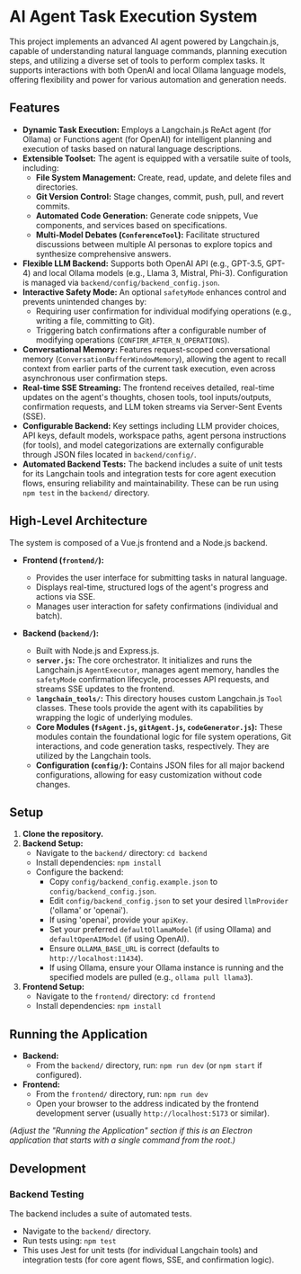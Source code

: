 # AI Agent Task Execution System

This project implements an advanced AI agent powered by Langchain.js, capable of understanding natural language commands, planning execution steps, and utilizing a diverse set of tools to perform complex tasks. It supports interactions with both OpenAI and local Ollama language models, offering flexibility and power for various automation and generation needs.

## Features

*   **Dynamic Task Execution:** Employs a Langchain.js ReAct agent (for Ollama) or Functions agent (for OpenAI) for intelligent planning and execution of tasks based on natural language descriptions.
*   **Extensible Toolset:** The agent is equipped with a versatile suite of tools, including:
    *   **File System Management:** Create, read, update, and delete files and directories.
    *   **Git Version Control:** Stage changes, commit, push, pull, and revert commits.
    *   **Automated Code Generation:** Generate code snippets, Vue components, and services based on specifications.
    *   **Multi-Model Debates (`ConferenceTool`):** Facilitate structured discussions between multiple AI personas to explore topics and synthesize comprehensive answers.
*   **Flexible LLM Backend:** Supports both OpenAI API (e.g., GPT-3.5, GPT-4) and local Ollama models (e.g., Llama 3, Mistral, Phi-3). Configuration is managed via `backend/config/backend_config.json`.
*   **Interactive Safety Mode:** An optional `safetyMode` enhances control and prevents unintended changes by:
    *   Requiring user confirmation for individual modifying operations (e.g., writing a file, committing to Git).
    *   Triggering batch confirmations after a configurable number of modifying operations (`CONFIRM_AFTER_N_OPERATIONS`).
*   **Conversational Memory:** Features request-scoped conversational memory (`ConversationBufferWindowMemory`), allowing the agent to recall context from earlier parts of the current task execution, even across asynchronous user confirmation steps.
*   **Real-time SSE Streaming:** The frontend receives detailed, real-time updates on the agent's thoughts, chosen tools, tool inputs/outputs, confirmation requests, and LLM token streams via Server-Sent Events (SSE).
*   **Configurable Backend:** Key settings including LLM provider choices, API keys, default models, workspace paths, agent persona instructions (for tools), and model categorizations are externally configurable through JSON files located in `backend/config/`.
*   **Automated Backend Tests:** The backend includes a suite of unit tests for its Langchain tools and integration tests for core agent execution flows, ensuring reliability and maintainability. These can be run using `npm test` in the `backend/` directory.

## High-Level Architecture

The system is composed of a Vue.js frontend and a Node.js backend.

*   **Frontend (`frontend/`):**
    *   Provides the user interface for submitting tasks in natural language.
    *   Displays real-time, structured logs of the agent's progress and actions via SSE.
    *   Manages user interaction for safety confirmations (individual and batch).

*   **Backend (`backend/`):**
    *   Built with Node.js and Express.js.
    *   **`server.js`:** The core orchestrator. It initializes and runs the Langchain.js `AgentExecutor`, manages agent memory, handles the `safetyMode` confirmation lifecycle, processes API requests, and streams SSE updates to the frontend.
    *   **`langchain_tools/`:** This directory houses custom Langchain.js `Tool` classes. These tools provide the agent with its capabilities by wrapping the logic of underlying modules.
    *   **Core Modules (`fsAgent.js`, `gitAgent.js`, `codeGenerator.js`):** These modules contain the foundational logic for file system operations, Git interactions, and code generation tasks, respectively. They are utilized by the Langchain tools.
    *   **Configuration (`config/`):** Contains JSON files for all major backend configurations, allowing for easy customization without code changes.

## Setup

1.  **Clone the repository.**
2.  **Backend Setup:**
    *   Navigate to the `backend/` directory: `cd backend`
    *   Install dependencies: `npm install`
    *   Configure the backend:
        *   Copy `config/backend_config.example.json` to `config/backend_config.json`.
        *   Edit `config/backend_config.json` to set your desired `llmProvider` ('ollama' or 'openai').
        *   If using 'openai', provide your `apiKey`.
        *   Set your preferred `defaultOllamaModel` (if using Ollama) and `defaultOpenAIModel` (if using OpenAI).
        *   Ensure `OLLAMA_BASE_URL` is correct (defaults to `http://localhost:11434`).
        *   If using Ollama, ensure your Ollama instance is running and the specified models are pulled (e.g., `ollama pull llama3`).
3.  **Frontend Setup:**
    *   Navigate to the `frontend/` directory: `cd frontend`
    *   Install dependencies: `npm install`

## Running the Application

*   **Backend:**
    *   From the `backend/` directory, run: `npm run dev` (or `npm start` if configured).
*   **Frontend:**
    *   From the `frontend/` directory, run: `npm run dev`
    *   Open your browser to the address indicated by the frontend development server (usually `http://localhost:5173` or similar).

*(Adjust the "Running the Application" section if this is an Electron application that starts with a single command from the root.)*

## Development

### Backend Testing

The backend includes a suite of automated tests.
*   Navigate to the `backend/` directory.
*   Run tests using: `npm test`
*   This uses Jest for unit tests (for individual Langchain tools) and integration tests (for core agent flows, SSE, and confirmation logic).
